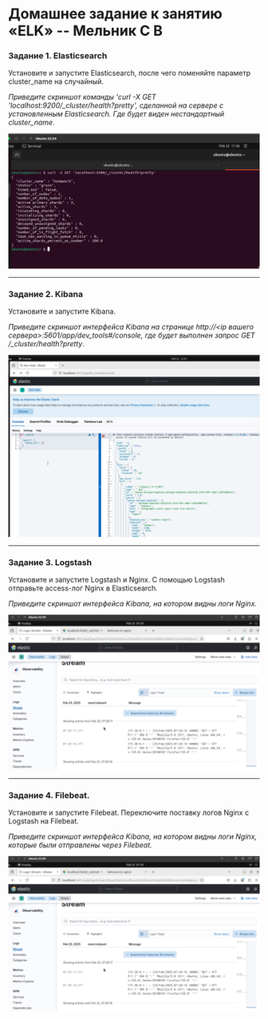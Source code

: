 # Домашнее задание к занятию «ELK» -- Мельник С В

### Задание 1. Elasticsearch

Установите и запустите Elasticsearch, после чего поменяйте параметр cluster_name на случайный.

_Приведите скриншот команды 'curl -X GET 'localhost:9200/\_cluster/health?pretty', сделанной на сервере с установленным Elasticsearch. Где будет виден нестандартный cluster_name_.

![alt text](https://github.com/DeluxWebSite/homework/blob/main/Снимок%20экрана%202025-02-22%20в%2014.36.21.png)

---

### Задание 2. Kibana

Установите и запустите Kibana.

_Приведите скриншот интерфейса Kibana на странице http://<ip вашего сервера>:5601/app/dev_tools#/console, где будет выполнен запрос GET /\_cluster/health?pretty_.

![alt text](https://github.com/DeluxWebSite/homework/blob/main/Снимок%20экрана%202025-02-22%20в%2015.01.43.png)

---

### Задание 3. Logstash

Установите и запустите Logstash и Nginx. С помощью Logstash отправьте access-лог Nginx в Elasticsearch.

_Приведите скриншот интерфейса Kibana, на котором видны логи Nginx._

![alt text](https://github.com/DeluxWebSite/homework/blob/main/Снимок%20экрана%202025-02-25%20в%2010.29.23.png)

---

### Задание 4. Filebeat.

Установите и запустите Filebeat. Переключите поставку логов Nginx с Logstash на Filebeat.

_Приведите скриншот интерфейса Kibana, на котором видны логи Nginx, которые были отправлены через Filebeat._

![alt text](https://github.com/DeluxWebSite/homework/blob/main/Снимок%20экрана%202025-02-25%20в%2010.29.23.png)
